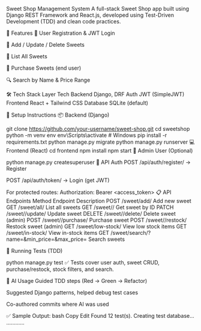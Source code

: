  Sweet Shop Management System
A full-stack Sweet Shop app built using Django REST Framework and React.js, developed using Test-Driven Development (TDD) and clean code practices.

🚀 Features
🔐 User Registration & JWT Login

🍬 Add / Update / Delete Sweets

📃 List All Sweets

🛒 Purchase Sweets (end user)

🔍 Search by Name & Price Range

🛠️ Tech Stack
Layer	Tech
Backend	Django, DRF
Auth	JWT (SimpleJWT)
Frontend	React + Tailwind CSS
Database	SQLite (default)

🔧 Setup Instructions
📦 Backend (Django)

git clone https://github.com/your-username/sweet-shop.git
cd sweetshop
python -m venv env
env\Scripts\activate      # Windows
pip install -r requirements.txt
python manage.py migrate
python manage.py runserver
💻 Frontend (React)
cd frontend
npm install
npm start
👑 Admin User (Optional)

python manage.py createsuperuser
🔐 API Auth
POST /api/auth/register/ → Register

POST /api/auth/token/ → Login (get JWT)

For protected routes:
Authorization: Bearer <access_token>
📋 API Endpoints
Method	Endpoint	Description
POST	/sweet/add/	Add new sweet
GET	/sweet/all/	List all sweets
GET	/sweet/<id>/	Get sweet by ID
PATCH	/sweet/<id>/update/	Update sweet
DELETE	/sweet/<id>/delete/	Delete sweet (admin)
POST	/sweet/<id>/purchase/	Purchase sweet
POST	/sweet/<id>/restock/	Restock sweet (admin)
GET	/sweet/low-stock/	View low stock items
GET	/sweet/in-stock/	View in-stock items
GET	/sweet/search/?name=&min_price=&max_price=	Search sweets

🧪 Running Tests (TDD)

python manage.py test
✅ Tests cover user auth, sweet CRUD, purchase/restock, stock filters, and search.

🤖 AI Usage
Guided TDD steps (Red → Green → Refactor)

Suggested Django patterns, helped debug test cases

Co-authored commits where AI was used

✅ Sample Output:
bash
Copy
Edit
Found 12 test(s).
Creating test database...
............
